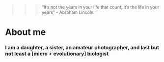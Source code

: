 >>> “It’s not the years in your life that count; it’s the life in your years” - Abraham Lincoln.

# **About me**
### I am a daughter, a sister, an amateur photographer, and last but not least a [micro + evolutionary] biologist

